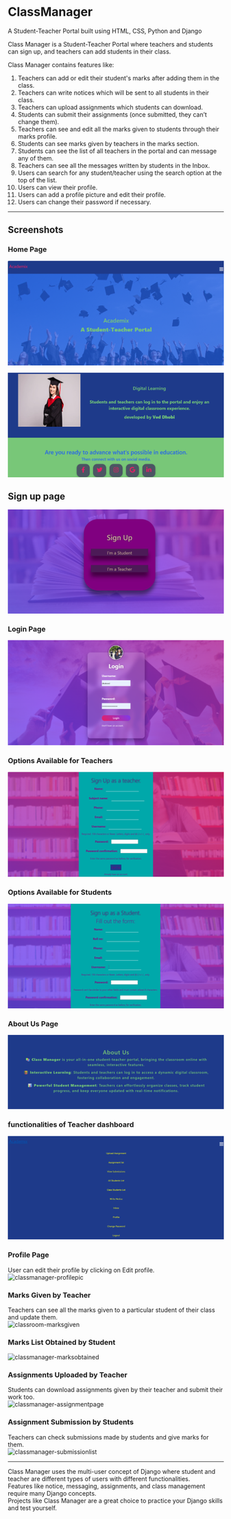 # ClassManager
A Student-Teacher Portal built using HTML, CSS, Python and Django

Class Manager is a Student-Teacher Portal where teachers and students can sign up, and teachers can add students in their class.

Class Manager contains features like:
1. Teachers can add or edit their student's marks after adding them in the class.
2. Teachers can write notices which will be sent to all students in their class.
3. Teachers can upload assignments which students can download.
4. Students can submit their assignments (once submitted, they can’t change them).
5. Teachers can see and edit all the marks given to students through their marks profile.
6. Students can see marks given by teachers in the marks section.
7. Students can see the list of all teachers in the portal and can message any of them.
8. Teachers can see all the messages written by students in the Inbox.
9. Users can search for any student/teacher using the search option at the top of the list.
10. Users can view their profile.
11. Users can add a profile picture and edit their profile.
12. Users can change their password if necessary.

---

## Screenshots

### Home Page
![classmanager-homepage](https://github.com/jayeshdhobi/Academix/blob/main/classmanager/static/images/photos/first.png)

![classmanager-homepage1](https://github.com/jayeshdhobi/Academix/blob/main/classmanager/static/images/photos/last.png)

## Sign up page
![classmanager](https://github.com/jayeshdhobi/Academix/blob/main/classmanager/static/images/photos/sign%20up.png)

### Login Page
![classmanager-loginpage](https://github.com/jayeshdhobi/Academix/blob/main/classmanager/static/images/photos/login.png)

### Options Available for Teachers
![classmanager-teacheroptions](https://github.com/jayeshdhobi/Academix/blob/main/classmanager/static/images/photos/t1.png)

### Options Available for Students
![classmanager-studentsoptionlist](https://github.com/jayeshdhobi/Academix/blob/main/classmanager/static/images/photos/s1.png)

### About Us Page
![classmanager-aboutus](https://github.com/jayeshdhobi/Academix/blob/main/classmanager/static/images/photos/about%20us.png)

### functionalities of  Teacher dashboard
![classmanager](https://github.com/jayeshdhobi/Academix/blob/main/classmanager/static/images/photos/final.png)

### Profile Page
User can edit their profile by clicking on Edit profile.  
![classmanager-profilepic](https://user-images.githubusercontent.com/59278577/85335035-f34d3080-b4f9-11ea-9478-bc4632798eef.PNG)

### Marks Given by Teacher
Teachers can see all the marks given to a particular student of their class and update them.  
![classroom-marksgiven](https://user-images.githubusercontent.com/59278577/85335383-8d14dd80-b4fa-11ea-8257-797c5a0fe52a.PNG)

### Marks List Obtained by Student
![classmanager-marksobtained](https://user-images.githubusercontent.com/59278577/85335564-d6fdc380-b4fa-11ea-8219-09d40f96f8e7.PNG)

### Assignments Uploaded by Teacher
Students can download assignments given by their teacher and submit their work too.  
![classmanager-assignmentpage](https://user-images.githubusercontent.com/59278577/85335929-6c995300-b4fb-11ea-883d-48ab096dd89a.PNG)

### Assignment Submission by Students
Teachers can check submissions made by students and give marks for them.  
![classmanager-submissionlist](https://user-images.githubusercontent.com/59278577/85335777-2e039880-b4fb-11ea-8d7d-0edc517ac11e.PNG)

---

Class Manager uses the multi-user concept of Django where student and teacher are different types of users with different functionalities.  
Features like notice, messaging, assignments, and class management require many Django concepts.  
Projects like Class Manager are a great choice to practice your Django skills and test yourself.
